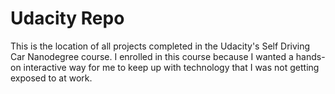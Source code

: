 # Udacity Repo

This is the location of all projects completed in the Udacity's Self Driving Car Nanodegree course. I enrolled in this course because I wanted a hands-on interactive way for me to keep up with technology that I was not getting exposed to at work.  
